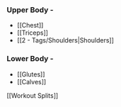 
### Upper Body - 
- [[Chest]]
- [[Triceps]]
- [[2 - Tags/Shoulders|Shoulders]]






### Lower Body - 

-  [[Glutes]]
-  [[Calves]]



[[Workout Splits]]